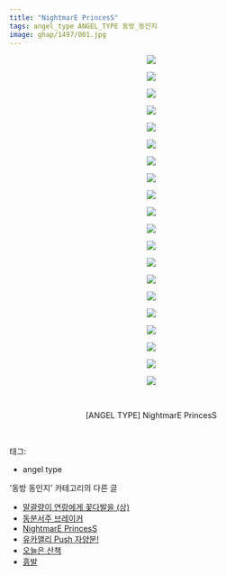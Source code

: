 ```yaml
---
title: "NightmarE PrincesS"
tags: angel_type ANGEL_TYPE 동방_동인지
image: ghap/1497/001.jpg
---
```

<div class="article">
<p style="text-align: center; clear: none; float: none;"><img src="{{ site.nasurl }}/ghap/1497/001.jpg"/></p>
<p style="text-align: center; clear: none; float: none;"><img src="{{ site.nasurl }}/ghap/1497/002.jpg"/></p>
<p style="text-align: center; clear: none; float: none;"><img src="{{ site.nasurl }}/ghap/1497/003.jpg"/></p>
<p style="text-align: center; clear: none; float: none;"><img src="{{ site.nasurl }}/ghap/1497/004.jpg"/></p>
<p style="text-align: center; clear: none; float: none;"><img src="{{ site.nasurl }}/ghap/1497/005.jpg"/></p>
<p style="text-align: center; clear: none; float: none;"><img src="{{ site.nasurl }}/ghap/1497/006.jpg"/></p>
<p style="text-align: center; clear: none; float: none;"><img src="{{ site.nasurl }}/ghap/1497/007.jpg"/></p>
<p style="text-align: center; clear: none; float: none;"><img src="{{ site.nasurl }}/ghap/1497/008.jpg"/></p>
<p style="text-align: center; clear: none; float: none;"><img src="{{ site.nasurl }}/ghap/1497/009.jpg"/></p>
<p style="text-align: center; clear: none; float: none;"><img src="{{ site.nasurl }}/ghap/1497/010.jpg"/></p>
<p style="text-align: center; clear: none; float: none;"><img src="{{ site.nasurl }}/ghap/1497/011.jpg"/></p>
<p style="text-align: center; clear: none; float: none;"><img src="{{ site.nasurl }}/ghap/1497/012.jpg"/></p>
<p style="text-align: center; clear: none; float: none;"><img src="{{ site.nasurl }}/ghap/1497/013.jpg"/></p>
<p style="text-align: center; clear: none; float: none;"><img src="{{ site.nasurl }}/ghap/1497/014.jpg"/></p>
<p style="text-align: center; clear: none; float: none;"><img src="{{ site.nasurl }}/ghap/1497/015.jpg"/></p>
<p style="text-align: center; clear: none; float: none;"><img src="{{ site.nasurl }}/ghap/1497/016.jpg"/></p>
<p style="text-align: center; clear: none; float: none;"><img src="{{ site.nasurl }}/ghap/1497/017.jpg"/></p>
<p style="text-align: center; clear: none; float: none;"><img src="{{ site.nasurl }}/ghap/1497/018.jpg"/></p>
<p style="text-align: center; clear: none; float: none;"><img src="{{ site.nasurl }}/ghap/1497/019.jpg"/></p>
<p style="text-align: center; clear: none; float: none;"><img src="{{ site.nasurl }}/ghap/1497/020.jpg"/></p>
<p style="text-align: center; clear: none; float: none;"><br/></p>
<p style="text-align: center; clear: none; float: none;">[ANGEL TYPE] NightmarE PrincesS</p>
<p><br/></p>
</div><div class="tagTrail">
<p>태그: </p>
<ul>
<li>angel type</li>
</ul>
</div><div class="another">
<p>'동방 동인지' 카테고리의 다른 글</p>
<ul>
<li><a href="/2016-08-11-ghap_1500">말괄량이 연랑에게 꽃다발을 (상)</a></li>
<li><a href="/2016-08-11-ghap_1498">동분서주 브레이커</a></li>
<li><a href="/2016-08-11-ghap_1497">NightmarE PrincesS</a></li>
<li><a href="/2016-08-11-ghap_1496">유카앨리 Push 자양분!</a></li>
<li><a href="/2016-08-11-ghap_1495">오늘은 산책</a></li>
<li><a href="/2016-08-11-ghap_1494">흙발</a></li>
</ul>
</div><div class="cb_module cb_fluid">
<div class="cb_wrt cb_profile">
</div><!-- commentList close -->
</div>
